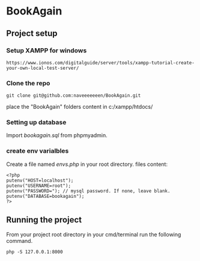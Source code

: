 # BookAgain

## Project setup
### Setup XAMPP for windows
```
https://www.ionos.com/digitalguide/server/tools/xampp-tutorial-create-your-own-local-test-server/
```



### Clone the repo
```
git clone git@github.com:naveeeeeeen/BookAgain.git
```
place the "BookAgain" folders content in c:/xampp/htdocs/


### Setting up database

Import *bookagain.sql* from phpmyadmin.

### create env varialbles
Create a file named *envs.php* in your root directory.
files content: 
```
<?php
putenv("HOST=localhost");
putenv("USERNAME=root");
putenv("PASSWORD="); // mysql password. If none, leave blank.
putenv("DATABASE=bookagain");
?>
```

## Running the project

From your project root directory in your cmd/terminal run the following command.
```
php -S 127.0.0.1:8000
```
